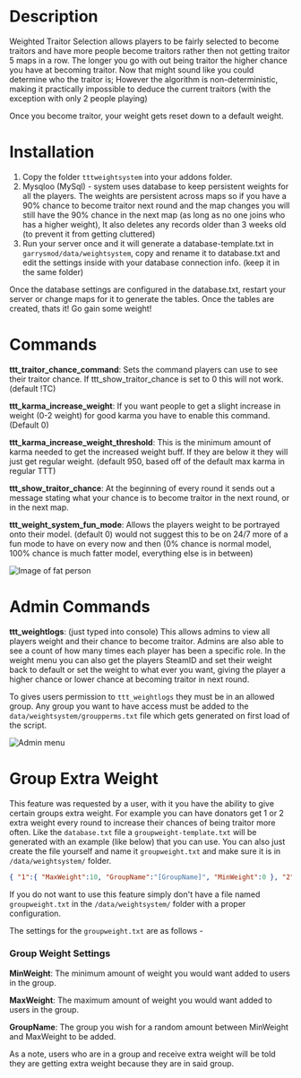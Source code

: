 # Description

Weighted Traitor Selection allows players to be fairly selected to become traitors and have more people become traitors rather then not getting traitor 5 maps in a row. The longer you go with out being traitor the higher chance you have at becoming traitor. Now that might sound like you could determine who the traitor is; However the algorithm is non-deterministic, making it practically impossible to deduce the current traitors (with the exception with only 2 people playing)

Once you become traitor, your weight gets reset down to a default weight.

# Installation
1. Copy the folder `tttweightsystem` into your addons folder.
2. Mysqloo (MySql) - system uses database to keep persistent weights for all the players. The weights are persistent across maps so if you have a 90% chance to become traitor next round and the map changes you will still have the 90% chance in the next map (as long as no one joins who has a higher weight), It also deletes any records older than 3 weeks old (to prevent it from getting cluttered)
3. Run your server once and it will generate a database-template.txt in `garrysmod/data/weightsystem`, copy and rename it to database.txt and edit the settings inside with your database connection info. (keep it in the same folder)

Once the database settings are configured in the database.txt, restart your server or change maps for it to generate the tables. Once the tables are created, thats it! Go gain some weight!

# Commands

**ttt_traitor_chance_command**: Sets the command players can use to see their traitor chance. If ttt_show_traitor_chance is set to 0 this will not work. (default !TC)

**ttt_karma_increase_weight**: If you want people to get a slight increase in weight (0-2 weight) for good karma you have to enable this command. (Default 0)

**ttt_karma_increase_weight_threshold**: This is the minimum amount of karma needed to get the increased weight buff. If they are below it they will just get regular weight. (default 950, based off of the default max karma in regular TTT)

**ttt_show_traitor_chance**: At the beginning of every round it sends out a message stating what your chance is to become traitor in the next round, or in the next map.

**ttt_weight_system_fun_mode**: Allows the players weight to be portrayed onto their model. (default 0) would not suggest this to be on 24/7 more of a fun mode to have on every now and then (0% chance is normal model, 100% chance is much fatter model, everything else is in between) 

![Image of fat person](http://puu.sh/ignmA/0ed089cde9.jpg)

# Admin Commands
**ttt_weightlogs**: (just typed into console) This allows admins to view all players weight and their chance to become traitor. Admins are also able to see a count of how many times each player has been a specific role. In the weight menu you can also get the players SteamID and set their weight back to default or set the weight to what ever you want, giving the player a higher chance or lower chance at becoming traitor in next round.

To gives users permission to `ttt_weightlogs` they must be in an allowed group. Any group you want to have access must be added to the `data/weightsystem/groupperms.txt` file which gets generated on first load of the script.

![Admin menu](https://puu.sh/wxU0C/64f9a81d20.png)

# Group Extra Weight
This feature was requested by a user, with it you have the ability to give certain groups extra weight. For example you can have donators get 1 or 2 extra weight every round to increase their chances of being traitor more often. Like the `database.txt` file a `groupweight-template.txt` will be generated with an example (like below) that you can use. You can also just create the file yourself and name it `groupweight.txt` and make sure it is in `/data/weightsystem/` folder.

```json
{ "1":{ "MaxWeight":10, "GroupName":"[GroupName]", "MinWeight":0 }, "2":{ "MaxWeight":10, "GroupName":"[AnotherGroupName]", "MinWeight":5 } }
```

If you do not want to use this feature simply don't have a file named `groupweight.txt` in the `/data/weightsystem/` folder with a proper configuration.

The settings for the `groupweight.txt` are as follows -
### Group Weight Settings
**MinWeight**: The minimum amount of weight you would want added to users in the group.

**MaxWeight**: The maximum amount of weight you would want added to users in the group.

**GroupName**: The group you wish for a random amount between MinWeight and MaxWeight to be added.

As a note, users who are in a group and receive extra weight will be told they are getting extra weight because they are in said group.
